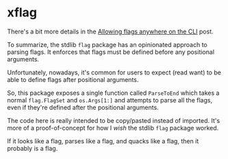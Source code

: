 # xflag

There's a bit more details in the [Allowing flags anywhere on the
CLI](https://mfridman.com/blog/2024/allowing-flags-anywhere-on-the-cli/) post.

To summarize, the stdlib `flag` package has an opinionated approach to parsing flags. It enforces
that flags must be defined before any positional arguments.

Unfortunately, nowadays, it's common for users to expect (read want) to be able to define flags
after positional arguments.

So, this package exposes a single function called `ParseToEnd` which takes a normal `flag.FlagSet`
and `os.Args[1:]` and attempts to parse all the flags, even if they're defined after the positional
arguments.

The code here is really intended to be copy/pasted instead of imported. It's more of a
proof-of-concept for how I _wish_ the stdlib `flag` package worked.

If it looks like a flag, parses like a flag, and quacks like a flag, then it probably is a flag.

